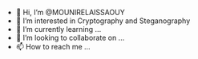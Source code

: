 - 👋 Hi, I’m @MOUNIRELAISSAOUY
- 👀 I’m interested in Cryptography and Steganography
- 🌱 I’m currently learning ...
- 💞️ I’m looking to collaborate on ...
- 📫 How to reach me ...

<!---
MOUNIRELAISSAOUY/MOUNIRELAISSAOUY is a ✨ special ✨ repository because its `README.md` (this file) appears on your GitHub profile.
You can click the Preview link to take a look at your changes.
--->
